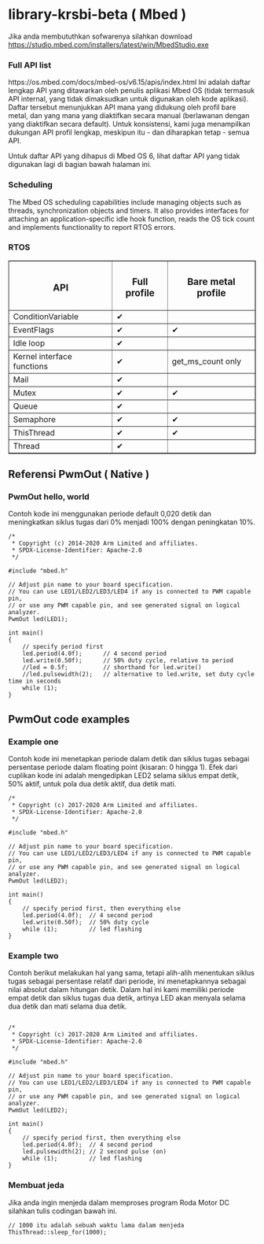 # library-krsbi-beta ( Mbed )

Jika anda membututhkan sofwarenya silahkan download https://studio.mbed.com/installers/latest/win/MbedStudio.exe

<h3>Full API list</h3>
https://os.mbed.com/docs/mbed-os/v6.15/apis/index.html Ini adalah daftar lengkap API yang ditawarkan oleh penulis aplikasi Mbed OS (tidak termasuk API internal, yang tidak dimaksudkan untuk digunakan oleh kode aplikasi). Daftar tersebut menunjukkan API mana yang didukung oleh profil bare metal, dan yang mana yang diaktifkan secara manual (berlawanan dengan yang diaktifkan secara default). Untuk konsistensi, kami juga menampilkan dukungan API profil lengkap, meskipun itu - dan diharapkan tetap - semua API.

Untuk daftar API yang dihapus di Mbed OS 6, lihat daftar API yang tidak digunakan lagi di bagian bawah halaman ini.

<h3>Scheduling</h3>

The Mbed OS scheduling capabilities include managing objects such as threads, synchronization objects and timers. It also provides interfaces for attaching an application-specific idle hook function, reads the OS tick count and implements functionality to report RTOS errors.


<h3>RTOS</h3>
<table border="1px">
  <tr>
    <th><h3>API</h3></th>
    <th><h3>Full profile</h3></th>
    <th><h3>Bare metal profile</h3></th>
  </tr>
  <tr>
    <td>ConditionVariable</td>
    <td>✔</td>
    <td></td>
  </tr>
  <tr>
    <td>EventFlags</td>
    <td>✔</td>
    <td>✔</td>
  </tr>
  <tr>
    <td>Idle loop</td>
    <td>✔</td>
    <td></td>
  </tr>
  <tr>
    <td>Kernel interface functions</td>
    <td>✔</td>
    <td>get_ms_count only</td>
  </tr>
  <tr>
    <td>Mail</td>
    <td>✔</td>
    <td></td>
  </tr>
  <tr>
    <td>Mutex</td>
    <td>✔</td>
    <td>✔</td>
  </tr>
  <tr>
    <td>Queue</td>
    <td>✔</td>
    <td></td>
  </tr>
  <tr>
    <td>Semaphore</td>
    <td>✔</td>
    <td>✔</td>
  </tr>
  <tr>
    <td>ThisThread</td>
    <td>✔</td>
    <td>✔</td>
  </tr>
  <tr>
    <td>Thread</td>
    <td>✔</td>
    <td></td>
  </tr>
</table>

<h2>Referensi PwmOut ( Native )</h2>
<h3>PwmOut hello, world</h3>
Contoh kode ini menggunakan periode default 0,020 detik dan meningkatkan siklus tugas dari 0% menjadi 100% dengan peningkatan 10%.


```
/*
 * Copyright (c) 2014-2020 Arm Limited and affiliates.
 * SPDX-License-Identifier: Apache-2.0
 */

#include "mbed.h"

// Adjust pin name to your board specification.
// You can use LED1/LED2/LED3/LED4 if any is connected to PWM capable pin,
// or use any PWM capable pin, and see generated signal on logical analyzer.
PwmOut led(LED1);

int main()
{
    // specify period first
    led.period(4.0f);      // 4 second period
    led.write(0.50f);      // 50% duty cycle, relative to period
    //led = 0.5f;          // shorthand for led.write()
    //led.pulsewidth(2);   // alternative to led.write, set duty cycle time in seconds
    while (1);
}
```

<h2>PwmOut code examples</h2>
<h3>Example one</h3>

Contoh kode ini menetapkan periode dalam detik dan siklus tugas sebagai persentase periode dalam floating point (kisaran: 0 hingga 1). Efek dari cuplikan kode ini adalah mengedipkan LED2 selama siklus empat detik, 50% aktif, untuk pola dua detik aktif, dua detik mati.


```
/*
 * Copyright (c) 2017-2020 Arm Limited and affiliates.
 * SPDX-License-Identifier: Apache-2.0
 */

#include "mbed.h"

// Adjust pin name to your board specification.
// You can use LED1/LED2/LED3/LED4 if any is connected to PWM capable pin,
// or use any PWM capable pin, and see generated signal on logical analyzer.
PwmOut led(LED2);

int main()
{
    // specify period first, then everything else
    led.period(4.0f);  // 4 second period
    led.write(0.50f);  // 50% duty cycle
    while (1);         // led flashing
}

```

<h3>Example two</h3>

Contoh berikut melakukan hal yang sama, tetapi alih-alih menentukan siklus tugas sebagai persentase relatif dari periode, ini menetapkannya sebagai nilai absolut dalam hitungan detik. Dalam hal ini kami memiliki periode empat detik dan siklus tugas dua detik, artinya LED akan menyala selama dua detik dan mati selama dua detik.


```

/*
 * Copyright (c) 2017-2020 Arm Limited and affiliates.
 * SPDX-License-Identifier: Apache-2.0
 */

#include "mbed.h"

// Adjust pin name to your board specification.
// You can use LED1/LED2/LED3/LED4 if any is connected to PWM capable pin,
// or use any PWM capable pin, and see generated signal on logical analyzer.
PwmOut led(LED2);

int main()
{
    // specify period first, then everything else
    led.period(4.0f);  // 4 second period
    led.pulsewidth(2); // 2 second pulse (on)
    while (1);         // led flashing
}

```

<h3>Membuat jeda</h3>

Jika anda ingin menjeda dalam memproses program Roda Motor DC silahkan tulis codingan bawah ini.

```
// 1000 itu adalah sebuah waktu lama dalam menjeda
ThisThread::sleep_for(1000);

```
